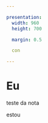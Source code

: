 ```yaml
---

presentation:
  width: 960
  height: 700

  margin: 0.5

  con

---
```


<!-- slide  -->
# Eu
<!-- slide  -->
teste da nota
<!-- slide vertical=true -->
estou

